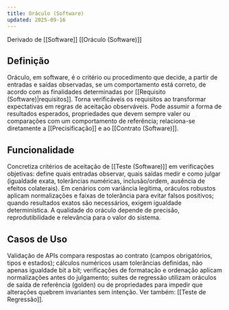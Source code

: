 ```yaml
---
title: Oráculo (Software)
updated: 2025-09-16
---
```

Derivado de [[Software]] [[Oráculo (Software)]]

## Definição

Oráculo, em software, é o critério ou procedimento que decide, a partir de entradas e saídas observadas, se um comportamento está correto, de acordo com as finalidades determinadas por [[Requisito (Software)|requisitos]]. Torna verificáveis os requisitos ao transformar expectativas em regras de aceitação observáveis. Pode assumir a forma de resultados esperados, propriedades que devem sempre valer ou comparações com um comportamento de referência; relaciona-se diretamente a [[Precisificação]] e ao [[Contrato (Software)]].

## Funcionalidade

Concretiza critérios de aceitação de [[Teste (Software)]] em verificações objetivas: define quais entradas observar, quais saídas medir e como julgar (igualdade exata, tolerâncias numéricas, inclusão/ordem, ausência de efeitos colaterais). Em cenários com variância legítima, oráculos robustos aplicam normalizações e faixas de tolerância para evitar falsos positivos; quando resultados exatos são necessários, exigem igualdade determinística. A qualidade do oráculo depende de precisão, reprodutibilidade e relevância para o valor do sistema.

## Casos de Uso

Validação de APIs compara respostas ao contrato (campos obrigatórios, tipos e estados); cálculos numéricos usam tolerâncias definidas, não apenas igualdade bit a bit; verificações de formatação e ordenação aplicam normalizações antes do julgamento; suites de regressão utilizam oráculos de saída de referência (golden) ou de propriedades para impedir que alterações quebrem invariantes sem intenção. Ver também: [[Teste de Regressão]].

